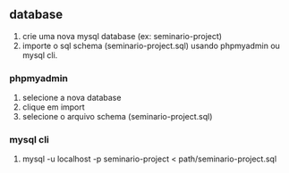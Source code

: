 ## database
1. crie uma nova mysql database (ex: seminario-project)
2. importe o sql schema (seminario-project.sql) usando phpmyadmin ou mysql cli.

### phpmyadmin
1. selecione a nova database
2. clique em import
3. selecione o arquivo schema (seminario-project.sql)

### mysql cli
1. mysql -u localhost -p seminario-project < path/seminario-project.sql
